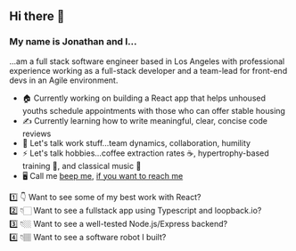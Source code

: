 ## Hi there 👋

### My name is Jonathan and I...

...am a full stack software engineer based in Los Angeles with professional experience working as a full-stack developer and a team-lead for front-end devs in an Agile environment.

- 🏠 Currently working on building a React app that helps unhoused youths schedule appointments with those who can offer stable housing 
- ✍️ Currently learning how to write meaningful, clear, concise code reviews
- 💬 Let's talk work stuff...team dynamics, collaboration, humility  
- ⚡ Let's talk hobbies...coffee extraction rates ☕, hypertrophy-based training 💪, and classical music 🎻
- 🖥️ Call me [beep me](https://jonathan-butler.herokuapp.com), [if you want to reach me](https://www.youtube.com/watch?v=s8muxst31cw)

1️⃣ 👇 Want to see some of my best work with React?  
2️⃣ 👇🏻 Want to see a fullstack app using Typescript and loopback.io?  
3️⃣ 👇🏼 Want to see a well-tested Node.js/Express backend?  
4️⃣ 👇🏽 Want to see a software robot I built?  

